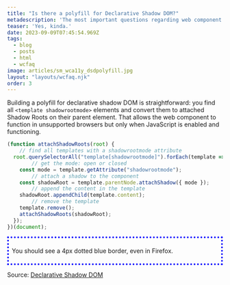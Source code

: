 ```yaml
---
title: "Is there a polyfill for Declarative Shadow DOM?"
metadescription: 'The most important questions regarding web component accessibility'
teaser: 'Yes, kinda.'
date: 2023-09-09T07:45:54.969Z
tags:
  - blog
  - posts
  - html
  - wcfaq
image: articles/sm_wca11y_dsdpolyfill.jpg
layout: "layouts/wcfaq.njk"
order: 3
---
```


Building a polyfill for declarative shadow DOM is straightforward: you find all `<template shadowrootmode>` elements and convert them to attached Shadow Roots on their parent element.
That allows the web component to function in unsupported browsers but only when JavaScript is enabled and functioning.

```js
(function attachShadowRoots(root) {
	// find all templates with a shadowrootmode attribute
  root.querySelectorAll("template[shadowrootmode]").forEach(template => {
		// get the mode: open or closed
    const mode = template.getAttribute("shadowrootmode");
		// attach a shadow to the component
    const shadowRoot = template.parentNode.attachShadow({ mode });
		// append the content in the template
    shadowRoot.appendChild(template.content);
		// remove the template
    template.remove();
    attachShadowRoots(shadowRoot);
  });
})(document);
```


<script>
class TheMessage3 extends HTMLElement {
  static observedAttributes = ["type", "text"];

  constructor() {
    super();
  }
}

customElements.define("the-message3", TheMessage3);
</script>

<div data-sample="demo">

<the-message3>
<template shadowrootmode="open">
<style>:host { --_border: blue; display: block; border: 4px dotted var(--_border); padding: 0.5em; } :host([type="warning"]) {--_border: orange;}
</style><slot></slot></template><p>You should see a 4px dotted blue border, even in Firefox.</p>
</the-message3>

</div>

<script>
	(function attachShadowRoots(root) {
  root.querySelectorAll("template[shadowrootmode]").forEach(template => {
    const mode = template.getAttribute("shadowrootmode");
    const shadowRoot = template.parentNode.attachShadow({ mode });
    shadowRoot.appendChild(template.content);
    template.remove();
    attachShadowRoots(shadowRoot);
  });
})(document);
</script>

Source: [Declarative Shadow DOM](https://developer.chrome.com/en/articles/declarative-shadow-dom/#polyfill)